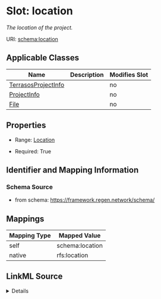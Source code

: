 

# Slot: location


_The location of the project._





URI: [schema:location](http://schema.org/location)



<!-- no inheritance hierarchy -->





## Applicable Classes

| Name | Description | Modifies Slot |
| --- | --- | --- |
| [TerrasosProjectInfo](TerrasosProjectInfo.md) |  |  no  |
| [ProjectInfo](ProjectInfo.md) |  |  no  |
| [File](File.md) |  |  no  |







## Properties

* Range: [Location](Location.md)

* Required: True





## Identifier and Mapping Information







### Schema Source


* from schema: https://framework.regen.network/schema/




## Mappings

| Mapping Type | Mapped Value |
| ---  | ---  |
| self | schema:location |
| native | rfs:location |




## LinkML Source

<details>
```yaml
name: location
description: The location of the project.
from_schema: https://framework.regen.network/schema/
rank: 1000
slot_uri: schema:location
alias: location
domain_of:
- ProjectInfo
- File
range: Location
required: true
inlined: true

```
</details>